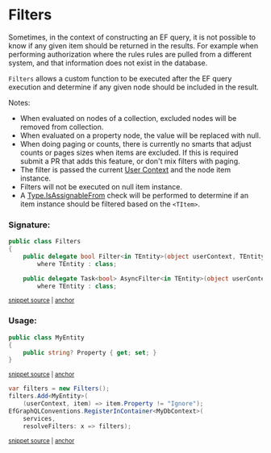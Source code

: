 <!--
GENERATED FILE - DO NOT EDIT
This file was generated by [MarkdownSnippets](https://github.com/SimonCropp/MarkdownSnippets).
Source File: /docs/mdsource/filters.source.md
To change this file edit the source file and then run MarkdownSnippets.
-->

# Filters

Sometimes, in the context of constructing an EF query, it is not possible to know if any given item should be returned in the results. For example when performing authorization where the rules rules are pulled from a different system, and that information does not exist in the database.

`Filters` allows a custom function to be executed after the EF query execution and determine if any given node should be included in the result.

Notes:

 * When evaluated on nodes of a collection, excluded nodes will be removed from collection.
 * When evaluated on a property node, the value will be replaced with null.
 * When doing paging or counts, there is currently no smarts that adjust counts or pages sizes when items are excluded. If this is required submit a PR that adds this feature, or don't mix filters with paging.
 * The filter is passed the current [User Context](https://graphql-dotnet.github.io/docs/getting-started/user-context) and the node item instance.
 * Filters will not be executed on null item instance.
 * A [Type.IsAssignableFrom](https://docs.microsoft.com/en-us/dotnet/api/system.type.isassignablefrom) check will be performed to determine if an item instance should be filtered based on the `<TItem>`.


### Signature:

<!-- snippet: FiltersSignature -->
<a id='snippet-filterssignature'></a>
```cs
public class Filters
{
    public delegate bool Filter<in TEntity>(object userContext, TEntity input)
        where TEntity : class;

    public delegate Task<bool> AsyncFilter<in TEntity>(object userContext, TEntity input)
        where TEntity : class;
```
<sup><a href='/src/GraphQL.EntityFramework/Filters/Filters.cs#L8-L18' title='Snippet source file'>snippet source</a> | <a href='#snippet-filterssignature' title='Start of snippet'>anchor</a></sup>
<!-- endSnippet -->


### Usage:

<!-- snippet: add-filter -->
<a id='snippet-add-filter'></a>
```cs
public class MyEntity
{
    public string? Property { get; set; }
}
```
<sup><a href='/src/Snippets/GlobalFilterSnippets.cs#L7-L14' title='Snippet source file'>snippet source</a> | <a href='#snippet-add-filter' title='Start of snippet'>anchor</a></sup>
<a id='snippet-add-filter-1'></a>
```cs
var filters = new Filters();
filters.Add<MyEntity>(
    (userContext, item) => item.Property != "Ignore");
EfGraphQLConventions.RegisterInContainer<MyDbContext>(
    services,
    resolveFilters: x => filters);
```
<sup><a href='/src/Snippets/GlobalFilterSnippets.cs#L18-L27' title='Snippet source file'>snippet source</a> | <a href='#snippet-add-filter-1' title='Start of snippet'>anchor</a></sup>
<!-- endSnippet -->
